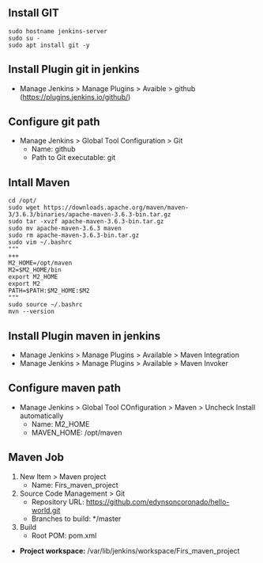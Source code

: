 ## Install GIT
```
sudo hostname jenkins-server
sudo su -
sudo apt install git -y
```

## Install Plugin git in jenkins
- Manage Jenkins > Manage Plugins > Avaible > github (https://plugins.jenkins.io/github/)

## Configure git path
- Manage Jenkins > Global Tool Configuration > Git
	- Name: github
	- Path to Git executable: git

## Intall Maven
```
cd /opt/
sudo wget https://downloads.apache.org/maven/maven-3/3.6.3/binaries/apache-maven-3.6.3-bin.tar.gz
sudo tar -xvzf apache-maven-3.6.3-bin.tar.gz 
sudo mv apache-maven-3.6.3 maven
sudo rm apache-maven-3.6.3-bin.tar.gz
sudo vim ~/.bashrc
"""
+++
M2_HOME=/opt/maven
M2=$M2_HOME/bin
export M2_HOME
export M2
PATH=$PATH:$M2_HOME:$M2
"""
sudo source ~/.bashrc
mvn --version
```

## Install Plugin maven in jenkins
- Manage Jenkins > Manage Plugins > Available > Maven Integration
- Manage Jenkins > Manage Plugins > Available > Maven Invoker

## Configure maven path
- Manage Jenkins > Global Tool COnfiguration > Maven > Uncheck Install automatically
	- Name: M2_HOME
	- MAVEN_HOME: /opt/maven

## Maven Job
1) New Item > Maven project
	- Name: Firs_maven_project
2) Source Code Management > Git
	- Repository URL: https://github.com/edynsoncoronado/hello-world.git
	- Branches to build: \*/master
3) Build
	- Root POM: pom.xml

* **Project workspace:** /var/lib/jenkins/workspace/Firs_maven_project